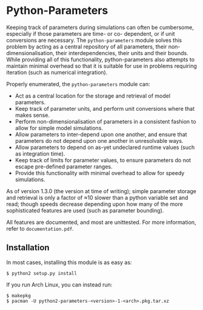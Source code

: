 Python-Parameters
==========

Keeping track of parameters during simulations can often be cumbersome, especially if those parameters are time-
or co- dependent, or if unit conversions are necessary. The `python-parameters` module solves this problem by acting
as a central repository of all parameters, their non-dimensionalisation, their interdependencies, their units and their
bounds. While providing all of this functionality, python-parameters also attempts to maintain minimal overhead so
that it is suitable for use in problems requiring iteration (such as numerical integration).

Properly enumerated, the `python-parameters` module can:
 - Act as a central location for the storage and retrieval of model parameters.
 - Keep track of parameter units, and perform unit conversions where that makes sense.
 - Perform non-dimensionalisation of parameters in a consistent fashion to allow for simple model simulations.
 - Allow parameters to inter-depend upon one another, and ensure that parameters do not depend upon one another
in unresolvable ways.
 - Allow parameters to depend on as-yet undeclared runtime values (such as integration time).
 - Keep track of limits for parameter values, to ensure parameters do not escape pre-defined parameter ranges.
 - Provide this functionality with minimal overhead to allow for speedy simulations.

As of version 1.3.0 (the version at time of writing); simple parameter storage and retrieval is only a factor of
≈10 slower than a python variable set and read; though speeds decrease depending upon how many of the more
sophisticated features are used (such as parameter bounding).

All features are documented, and most are unittested. For more information, refer
to `documentation.pdf`.

Installation
------------

In most cases, installing this module is as easy as:

	$ python2 setup.py install

If you run Arch Linux, you can instead run:

	$ makepkg
	$ pacman -U python2-parameters-<version>-1-<arch>.pkg.tar.xz
